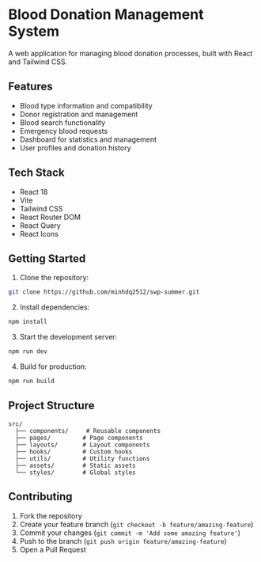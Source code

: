 # Blood Donation Management System

A web application for managing blood donation processes, built with React and Tailwind CSS.

## Features

- Blood type information and compatibility
- Donor registration and management
- Blood search functionality
- Emergency blood requests
- Dashboard for statistics and management
- User profiles and donation history

## Tech Stack

- React 18
- Vite
- Tailwind CSS
- React Router DOM
- React Query
- React Icons

## Getting Started

1. Clone the repository:
```bash
git clone https://github.com/minhdq2512/swp-summer.git
```

2. Install dependencies:
```bash
npm install
```

3. Start the development server:
```bash
npm run dev
```

4. Build for production:
```bash
npm run build
```

## Project Structure

```
src/
  ├── components/     # Reusable components
  ├── pages/         # Page components
  ├── layouts/       # Layout components
  ├── hooks/         # Custom hooks
  ├── utils/         # Utility functions
  ├── assets/        # Static assets
  └── styles/        # Global styles
```

## Contributing

1. Fork the repository
2. Create your feature branch (`git checkout -b feature/amazing-feature`)
3. Commit your changes (`git commit -m 'Add some amazing feature'`)
4. Push to the branch (`git push origin feature/amazing-feature`)
5. Open a Pull Request
